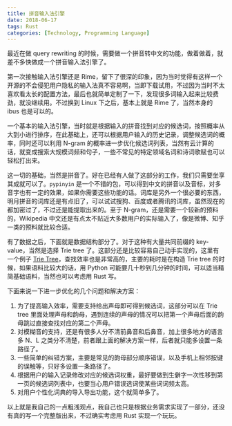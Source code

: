 ```yaml
---
title: 拼音输入法引擎
date: 2018-06-17
tags: Rust
categories: [Technology, Programming Language]
---
```


最近在做 query rewriting 的时候，需要做一个拼音转中文的功能，做着做着，就差不多快做成一个拼音输入法引擎了。

<!-- more -->

第一次接触输入法引擎还是 Rime，留下了很深的印象，因为当时觉得有这样一个开源的不会侵犯用户隐私的输入法真不容易啊，当即下载试用，不过因为当时不太喜欢看太长的配置方法，最后也就简单定制了一下，发现很多词输入起来比较费劲，就没继续用。不过换到 Linux 下之后，基本上就是 Rime 了，当然本身的 ibus 也是可以的。

一个基本的输入法引擎，当时就是根据输入的拼音找到对应的候选词，按照概率从大到小进行排序，在此基础上，还可以根据用户输入的历史记录，调整候选词的概率，同时还可以利用 N-gram 的概率进一步优化候选词列表，当然有云计算的话，就变成搜索大规模词频和句子，一些不常见的特定领域名词和诗词歌赋也可以轻松打出来。

这一切的基础，当然是拼音了。好在已经有人做了这部分的工作，我们只需要坐享其成就可以了。`pypinyin` 是一个不错的包，可以得到中文的拼音以及音标，对多音字也有一定的效果，如果你需要这些功能的话。词库是另外一个很必要的东西，明月拼音的词库还是有点旧了，可以试试搜狗、百度或者腾讯的词库，虽然现在的都加密过了，不过还是能提取出来的。至于 N-gram，还是需要一个较新的预料的，Wikipedia 中文还是有点太不贴近大多数用户的实际输入了，像是微博、知乎一类的预料就比较合适。

有了数据之后，下面就是数据结构部分了。对于这种有大量共同前缀的 key-value，当然是选择 Trie tree 了。这部分还是比较容易自己动手实现的，这里有一个例子 [Trie Tree](https://gist.github.com/Momingcoder/555b69847dc10c501dd13b93779aa574)，查找效率也是非常高的，主要的耗时是在构造 Trie tree 的时候，如果语料比较大的话，用 Python 可能要几十秒到几分钟的时间，可以适当精简基础语料，当然也可以考虑用 Rust 写。

下面来说一下进一步优化的几个问题和解决方案：

1. 为了提高输入效率，需要支持给出声母即可得到候选词，这部分可以在 Trie tree 里面处理声母和韵母，遇到连续的声母的情况可以把第一个声母后面的韵母跳过直接查找对应的第二个声母。
2. 对模糊音的支持，还是有很多人分不清前鼻音和后鼻音，加上很多地方的语言多 N、L 之类分不清楚，前者跟上面的解决方案一样，后者就只能多设置一条路径了。
3. 一些简单的纠错方案，主要是常见的韵母部分顺序错误，以及手机上相邻按键的误触等，只好多设置一条路径了。
4. 根据用户的输入记录修改对应的候选词权重，最好要做到生僻字一次性移到第一页的候选词列表中，也要当心用户错误选词使某些词词频太高。
5. 对用户个性化词典的导入导出功能，这个就简单多了。

以上就是我自己的一点粗浅观点，我自己也只是根据业务需求实现了一部分，还没有真的写一个完整版出来，不过确实考虑用 Rust 实现一个玩玩。